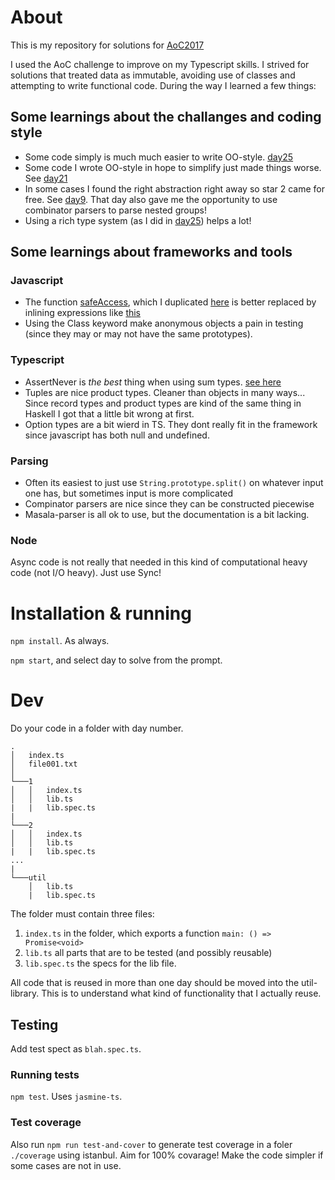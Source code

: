 # About

This is my repository for solutions for [AoC2017](http://adventofcode.com/2017/)

I used the AoC challenge to improve on my Typescript skills. I strived for solutions that treated data as immutable, avoiding use of classes and attempting to write functional code. During the way I learned a few things:

## Some learnings about the challanges and coding style
* Some code simply is much much easier to write OO-style. [day25](./25/lib.ts)
* Some code I wrote OO-style in hope to simplify just made things worse. See [day21](./21/lib.ts)
* In some cases I found the right abstraction right away so star 2 came for free. See [day9](./9/index.ts). That day also gave me the opportunity to use combinator parsers to parse nested groups!
* Using a rich type system (as I did in [day25](25/lib.ts)) helps a lot!

## Some learnings about frameworks and tools
### Javascript
* The function [safeAccess](./18/lib.ts#L64-70), which I duplicated [here](./8/lib.ts#L30-33) is better replaced by inlining expressions like [this](25/lib.ts#L31)
* Using the Class keyword make anonymous objects a pain in testing (since they may or may not have the same prototypes).

### Typescript
* AssertNever is *the best* thing when using sum types. [see here](11/lib#L41)
* Tuples are nice product types. Cleaner than objects in many ways... Since record types and product types are kind of the same thing in Haskell I got that a little bit wrong at first.
* Option types are a bit wierd in TS. They dont really fit in the framework since javascript has both null and undefined.

### Parsing
* Often its easiest to just use `String.prototype.split()` on whatever input one has, but sometimes input is more complicated
* Compinator parsers are nice since they can be constructed piecewise
* Masala-parser is all ok to use, but the documentation is a bit lacking.

### Node
Async code is not really that needed in this kind of computational heavy code (not I/O heavy). Just use Sync!

# Installation & running
`npm install`. As always.

`npm start`, and select day to solve from the prompt.


# Dev
Do your code in a folder with day number.


```
.
│   index.ts
│   file001.txt    
│
└───1
│   │   index.ts
│   │   lib.ts
|   |   lib.spec.ts
|
└───2
│   │   index.ts
│   │   lib.ts
|   |   lib.spec.ts
...
|
└───util
    │   lib.ts
    |   lib.spec.ts
```
The folder must contain three files:
1. `index.ts` in the folder, which exports a function `main: () => Promise<void>`
1. `lib.ts` all parts that are to be tested (and possibly reusable)
1. `lib.spec.ts` the specs for the lib file.

All code that is reused in more than one day should be moved into the util-library. This is to understand what kind of functionality that I actually reuse.

## Testing
Add test spect as `blah.spec.ts`.

### Running tests
`npm test`. 
Uses `jasmine-ts`.

### Test coverage
Also run `npm run test-and-cover` to generate test coverage in a foler `./coverage` using istanbul. Aim for 100% covarage! Make the code simpler if some cases are not in use.
